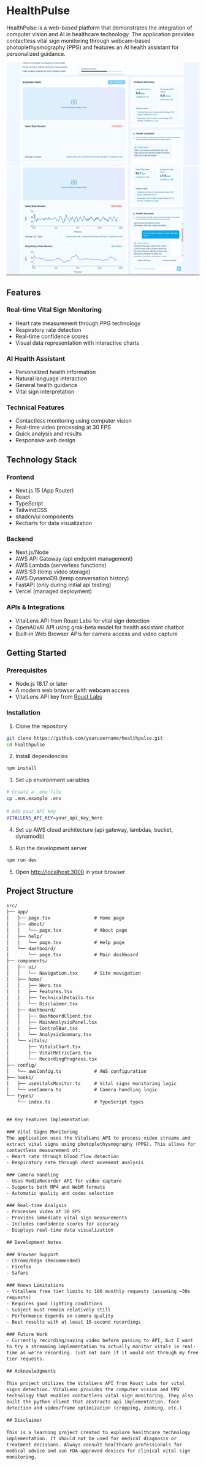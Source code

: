 # HealthPulse

HealthPulse is a web-based platform that demonstrates the integration of computer vision and AI in healthcare technology. The application provides contactless vital sign monitoring through webcam-based photoplethysmography (PPG) and features an AI health assistant for personalized guidance.

![Analyzing image](images/image.png)
![Results](images/image-1.png)

## Features

### Real-time Vital Sign Monitoring
- Heart rate measurement through PPG technology
- Respiratory rate detection
- Real-time confidence scores
- Visual data representation with interactive charts

### AI Health Assistant
- Personalized health information
- Natural language interaction
- General health guidance
- Vital sign interpretation

### Technical Features
- Contactless monitoring using computer vision
- Real-time video processing at 30 FPS
- Quick analysis and results
- Responsive web design

## Technology Stack

### Frontend
- Next.js 15 (App Router)
- React
- TypeScript
- TailwindCSS
- shadcn/ui components
- Recharts for data visualization

### Backend
 - Next.js/Node 
 - AWS API Gateway (api endpoint management)
 - AWS Lambda (serverless functions)
 - AWS S3 (temp video storage)
 - AWS DynamoDB (temp conversation history)
 - FastAPI (only during initial api testing)
 - Vercel (managed deployment)

### APIs & Integrations
- VitalLens API from Roust Labs for vital sign detection
- OpenAI/xAI API using grok-beta model for health assistant chatbot
- Built-in Web Browser APIs for camera access and video capture

## Getting Started

### Prerequisites
- Node.js 18.17 or later
- A modern web browser with webcam access
- VitalLens API key from [Roust Labs](https://www.rouast.com/api/)

### Installation

1. Clone the repository
```bash
git clone https://github.com/yourusername/healthpulse.git
cd healthpulse
```

2. Install dependencies
```bash
npm install
```

3. Set up environment variables
```bash
# Create a .env file
cp .env.example .env

# Add your API key
VITALLENS_API_KEY=your_api_key_here
```

4. Set up AWS cloud architecture (api gateway, lambdas, bucket, dynamodb)

5. Run the development server
```bash
npm run dev
```

5. Open [http://localhost:3000](http://localhost:3000) in your browser

## Project Structure

```
src/
├── app/
│   ├── page.tsx                # Home page
│   ├── about/
│   │   └── page.tsx            # About page
│   ├── help/
│   │   └── page.tsx            # Help page
│   └── dashboard/
│       └── page.tsx            # Main dashboard
├── components/
│   ├── ui/
│   │   └── Navigation.tsx      # Site navigation
│   ├── home/
│   │   ├── Hero.tsx
│   │   ├── Features.tsx
│   │   ├── TechnicalDetails.tsx
│   │   └── Disclaimer.tsx
│   ├── dashboard/
│   │   ├── DashboardClient.tsx
│   │   ├── MainAnalysisPanel.tsx
│   │   ├── ControlBar.tsx
│   │   └── AnalysisSummary.tsx
│   └── vitals/
│       ├── VitalsChart.tsx
│       ├── VitalMetricCard.tsx
│       └── RecordingProgress.tsx
├── config/
│   └── awsConfig.ts            # AWS configuration
├── hooks/
│   ├── useVitalsMonitor.ts     # Vital signs monitoring logic
│   └── useCamera.ts            # Camera handling logic
└── types/
    └── index.ts                # TypeScript types
```
```

## Key Features Implementation

### Vital Signs Monitoring
The application uses the VitalLens API to process video streams and extract vital signs using photoplethysmography (PPG). This allows for contactless measurement of:
- Heart rate through blood flow detection
- Respiratory rate through chest movement analysis

### Camera Handling
- Uses MediaRecorder API for video capture
- Supports both MP4 and WebM formats
- Automatic quality and codec selection

### Real-time Analysis
- Processes video at 30 FPS
- Provides immediate vital sign measurements
- Includes confidence scores for accuracy
- Displays real-time data visualization

## Development Notes

### Browser Support
- Chrome/Edge (Recommended)
- Firefox
- Safari

### Known Limitations
- Vitallens free tier limits to 100 monthly requests (assuming ~30s requests)
- Requires good lighting conditions
- Subject must remain relatively still
- Performance depends on camera quality
- Best results with at least 15-second recordings

### Future Work
- Currently recording/saving video before passing to API, but I want to try a streaming implementation to actually monitor vitals in real-time as we're recording. Just not sure if it would eat through my free tier requests.

## Acknowledgments

This project utilizes the VitalLens API from Roust Labs for vital signs detection. VitalLens provides the computer vision and PPG technology that enables contactless vital sign monitoring. They also built the python client that abstracts api implementation, face detection and video/frame optimization (cropping, zooming, etc.)

## Disclaimer

This is a learning project created to explore healthcare technology implementation. It should not be used for medical diagnosis or treatment decisions. Always consult healthcare professionals for medical advice and use FDA-approved devices for clinical vital sign monitoring.
